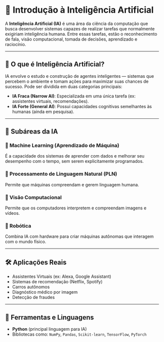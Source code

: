 # 🧠 Introdução à Inteligência Artificial

A **Inteligência Artificial (IA)** é uma área da ciência da computação que busca desenvolver sistemas capazes de realizar tarefas que normalmente exigiriam inteligência humana. Entre essas tarefas, estão o reconhecimento de fala, visão computacional, tomada de decisões, aprendizado e raciocínio.

---

## 🧩 O que é Inteligência Artificial?

IA envolve o estudo e construção de agentes inteligentes — sistemas que percebem o ambiente e tomam ações para maximizar suas chances de sucesso. Pode ser dividida em duas categorias principais:

- **IA Fraca (Narrow AI)**: Especializada em uma única tarefa (ex: assistentes virtuais, recomendações).
- **IA Forte (General AI)**: Possui capacidades cognitivas semelhantes às humanas (ainda em pesquisa).

---

## 🧠 Subáreas da IA

### 🔹 Machine Learning (Aprendizado de Máquina)
É a capacidade dos sistemas de aprender com dados e melhorar seu desempenho com o tempo, sem serem explicitamente programados.  

### 🔹 Processamento de Linguagem Natural (PLN)
Permite que máquinas compreendam e gerem linguagem humana.

### 🔹 Visão Computacional
Permite que os computadores interpretem e compreendam imagens e vídeos.

### 🔹 Robótica
Combina IA com hardware para criar máquinas autônomas que interagem com o mundo físico.

---

## 🛠️ Aplicações Reais

- Assistentes Virtuais (ex: Alexa, Google Assistant)
- Sistemas de recomendação (Netflix, Spotify)
- Carros autônomos
- Diagnóstico médico por imagem
- Detecção de fraudes

---

## 🧪 Ferramentas e Linguagens

- **Python** (principal linguagem para IA)
- Bibliotecas como: `NumPy`, `Pandas`, `Scikit-learn`, `TensorFlow`, `PyTorch`
